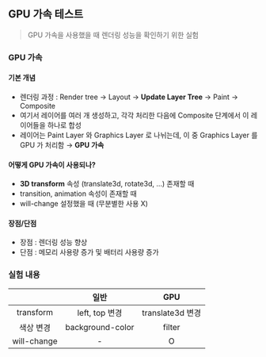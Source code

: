 ## GPU 가속 테스트

> GPU 가속을 사용했을 때 렌더링 성능을 확인하기 위한 실험

### GPU 가속

#### 기본 개념

- 렌더링 과정 : Render tree → Layout → **Update Layer Tree** → Paint → Composite
- 여기서 레이어를 여러 개 생성하고, 각각 처리한 다음에 Composite 단계에서 이 레이어들을 하나로 합성
- 레이어는 Paint Layer 와 Graphics Layer 로 나뉘는데, 이 중 Graphics Layer 를 GPU 가 처리함 → **GPU 가속**

#### 어떻게 GPU 가속이 사용되나?

- **3D transform** 속성 (translate3d, rotate3d, ...) 존재할 때
- transition, animation 속성이 존재할 때
- will-change 설정했을 때 (무분별한 사용 X)

#### 장점/단점

- 장점 : 렌더링 성능 향상
- 단점 : 메모리 사용량 증가 및 배터리 사용량 증가

### 실험 내용

|             |       일반       |       GPU        |
| :---------: | :--------------: | :--------------: |
|  transform  |  left, top 변경  | translate3d 변경 |
|  색상 변경  | background-color |      filter      |
| will-change |        -         |        O         |

